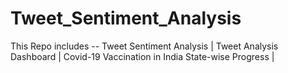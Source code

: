 # Tweet_Sentiment_Analysis
This Repo includes -- 
Tweet Sentiment Analysis | Tweet Analysis Dashboard | Covid-19 Vaccination in India State-wise Progress | 
